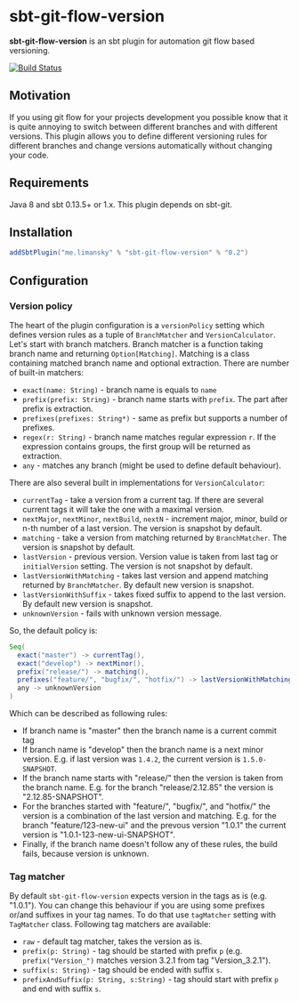 sbt-git-flow-version
====================

**sbt-git-flow-version** is an sbt plugin for automation git flow based versioning.

[![Build Status](https://travis-ci.org/limansky/sbt-git-flow-version.svg?branch=master)](https://travis-ci.org/limansky/sbt-git-flow-version)

Motivation
----------

If you using git flow for your projects development you possible know that it is
quite annoying to switch between different branches and with different versions.
This plugin allows you to define different versioning rules for different
branches and change versions automatically without changing your code.

Requirements
------------

Java 8 and sbt 0.13.5+ or 1.x.  This plugin depends on sbt-git.

Installation
------------

```Scala
addSbtPlugin("me.limansky" % "sbt-git-flow-version" % "0.2")
```

Configuration
-------------

### Version policy

The heart of the plugin configuration is a `versionPolicy` setting which defines version rules as a
tuple of `BranchMatcher` and `VersionCalculator`.  Let's start with branch matchers.  Branch matcher
is a function taking branch name and returning `Option[Matching]`. Matching is a class containing
matched branch name and optional extraction.  There are number of built-in matchers:

  - `exact(name: String)` - branch name is equals to `name`
  - `prefix(prefix: String)` - branch name starts with `prefix`.  The part after prefix is extraction.
  - `prefixes(prefixes: String*)` - same as prefix but supports a number of prefixes.
  - `regex(r: String)` - branch name matches regular expression `r`.  If the expression contains
    groups, the first group will be returned as extraction.
  - `any` - matches any branch (might be used to define default behaviour).

There are also several built in implementations for `VersionCalculator`:

  - `currentTag` - take a version from a current tag. If there are several current tags it will take the
    one with a maximal version.
  - `nextMajor`, `nextMinor`, `nextBuild`, `nextN` - increment major, minor, build or n-th number of
    a last version. The version is snapshot by default.
  - `matching` - take a version from matching returned by `BranchMatcher`. The version is snapshot by default.
  - `lastVersion` - previous version.  Version value is taken from last tag or `initialVersion` setting.
    The version is not snapshot by default.
  - `lastVersionWithMatching` - takes last version and append matching returned by `BranchMatcher`.  By default
    new version is snapshot.
  - `lastVersionWithSuffix` - takes fixed suffix to append to the last version.  By default new version is snapshot.
  - `unknownVersion` - fails with unknown version message.

So, the default policy is:

```Scala
Seq(
  exact("master") -> currentTag(),
  exact("develop") -> nextMinor(),
  prefix("release/") -> matching(),
  prefixes("feature/", "bugfix/", "hotfix/") -> lastVersionWithMatching(),
  any -> unknownVersion
)
```

Which can be described as following rules:

  - If branch name is "master" then the branch name is a current commit tag
  - If branch name is "develop" then the branch name is a next minor version.
    E.g. if last version was `1.4.2`, the current version is `1.5.0-SNAPSHOT`.
  - If the branch name starts with "release/" then the version is taken from the
    branch name.  E.g. for the branch "release/2.12.85" the version is "2.12.85-SNAPSHOT".
  - For the branches started with "feature/", "bugfix/", and "hotfix/" the version is
    a combination of the last version and matching.  E.g. for the branch "feature/123-new-ui"
    and the prevous version "1.0.1" the current version is "1.0.1-123-new-ui-SNAPSHOT".
  - Finally, if the branch name doesn't follow any of these rules, the build fails,
    because version is unknown.

### Tag matcher

By default `sbt-git-flow-version` expects version in the tags as is (e.g. "1.0.1").
You can change this behaviour if you are using some prefixes or/and suffixes in your
tag names.  To do that use `tagMatcher` setting with `TagMatcher` class.  Following
tag matchers are available:

  - `raw` - default tag matcher, takes the version as is.
  - `prefix(p: String)` - tag should be started with prefix `p` (e.g. `prefix("Version_")`
    matches version 3.2.1 from tag "Version_3.2.1").
  - `suffix(s: String)` - tag should be ended with suffix `s`.
  - `prefixAndSuffix(p: String, s:String)` - tag should start with prefix `p` and end with
    suffix `s`.
